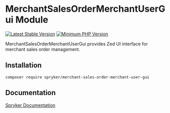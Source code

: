# MerchantSalesOrderMerchantUserGui Module
[![Latest Stable Version](https://poser.pugx.org/spryker/merchant-sales-order-merchant-user-gui/v/stable.svg)](https://packagist.org/packages/spryker/merchant-sales-order-merchant-user-gui)
[![Minimum PHP Version](https://img.shields.io/badge/php-%3E%3D%208.3-8892BF.svg)](https://php.net/)

MerchantSalesOrderMerchantUserGui provides Zed UI interface for merchant sales order management.

## Installation

```
composer require spryker/merchant-sales-order-merchant-user-gui
```

## Documentation

[Spryker Documentation](https://docs.spryker.com)

